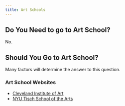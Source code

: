 ```yaml
---
title: Art Schools
---
```


## Do You Need to go to Art School?

No.

## Should You Go to Art School?

Many factors will determine the answer to this question.

### Art School Websites

- [Cleveland Institute of Art](https://cia.edu)
- [NYU Tisch School of the Arts](https://tisch.nyu.edu/)
